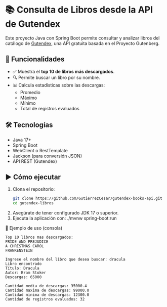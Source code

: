 # 📚 Consulta de Libros desde la API de Gutendex

Este proyecto Java con Spring Boot permite consultar y analizar libros del catálogo de [Gutendex](https://gutendex.com/), una API gratuita basada en el Proyecto Gutenberg.

## 🚀 Funcionalidades

- ✅ Muestra el **top 10 de libros más descargados**.
- 🔍 Permite buscar un libro por su nombre.
- 📊 Calcula estadísticas sobre las descargas:
  - Promedio
  - Máximo
  - Mínimo
  - Total de registros evaluados

## 🛠 Tecnologías

- Java 17+
- Spring Boot
- WebClient o RestTemplate
- Jackson (para conversión JSON)
- API REST (Gutendex)

## ▶️ Cómo ejecutar

1. Clona el repositorio:
   ```bash
   git clone https://github.com/GutierrezCesar/gutendex-books-api.git
   cd gutendex-libros

2. Asegúrate de tener configurado JDK 17 o superior.
3. Ejecuta la aplicación con:
    ./mvnw spring-boot:run
   
📌 Ejemplo de uso (consola)
```
Top 10 libros mas descargados:
PRIDE AND PREJUDICE
A CHRISTMAS CAROL
FRANKENSTEIN

Ingrese el nombre del libro que desea buscar: dracula
Libro encontrado
Título: Dracula
Autor: Bram Stoker
Descargas: 65000

Cantidad media de descargas: 35000.4
Cantidad maxima de descargas: 99000.0
Cantidad minima de descargas: 12300.0
Cantidad de registros evaluados: 32
```

